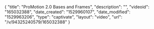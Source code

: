{
    "title": "ProMotion 2.0 Bases and Frames",
    "description": "",
    "videoid": "165032388",
    "date_created": "1529960107",
    "date_modified": "1529963206",
    "type": "captivate",
    "layout": "video",
    "url": "\/v\/94325240579\/165032388"
}